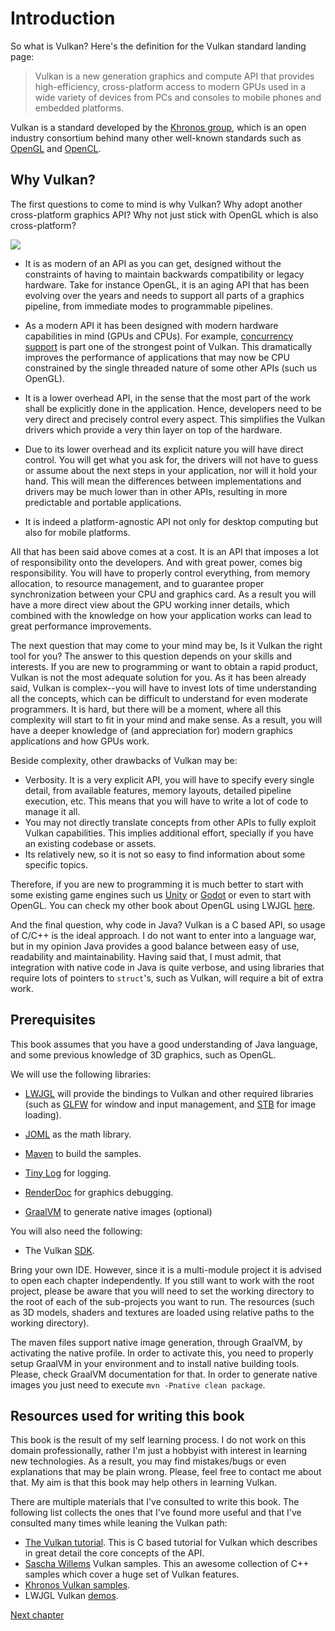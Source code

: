# Introduction

So what is Vulkan? Here's the definition for the Vulkan standard landing page:

> Vulkan is a new generation graphics and compute API that provides high-efficiency, cross-platform access to modern GPUs used in a wide variety of devices from PCs and consoles to mobile phones and embedded platforms.

Vulkan is a standard developed by the [Khronos group](https://www.khronos.org/), which is an open industry consortium behind many other well-known standards such as [OpenGL](https://www.khronos.org/opengl/) and [OpenCL](https://www.khronos.org/opencl/).

## Why Vulkan?

The first questions to come to mind is why Vulkan? Why adopt another cross-platform graphics API? Why not just stick with OpenGL which is also cross-platform?

[![](https://imgs.xkcd.com/comics/standards.png)](https://xkcd.com/927/)

- It is as modern of an API as you can get, designed without the constraints of having to maintain backwards compatibility or legacy hardware. Take for instance OpenGL, it is an aging API that has been evolving over the years and needs to support all parts of a graphics pipeline, from immediate modes to programmable pipelines.

- As a modern API it has been designed with modern hardware capabilities in mind (GPUs and CPUs). For example, [concurrency support](https://en.wikipedia.org/wiki/Concurrency_(computer_science)) is part one of the strongest point of Vulkan. This dramatically improves the performance of applications that may now be CPU constrained by the single threaded nature of some other APIs (such us OpenGL).

- It is a lower overhead API, in the sense that the most part of the work shall be explicitly done in the application. Hence, developers need to be very direct and precisely control every aspect. This simplifies the Vulkan drivers which provide a very thin layer on top of the hardware.

- Due to its lower overhead and its explicit nature you will have direct control. You will get what you ask for, the drivers will not have to guess or assume about the next steps in your application, nor will it hold your hand. This will mean the differences between implementations and drivers may be much lower than in other APIs, resulting in more predictable and portable applications.

- It is indeed a platform-agnostic API not only for desktop computing but also for mobile platforms.

All that has been said above comes at a cost. It is an API that imposes a lot of responsibility onto the developers. And with great power, comes big responsibility. You will have to properly control everything, from memory allocation, to resource management, and to guarantee proper synchronization between your CPU and graphics card. As a result you will have a more direct view about the GPU working inner details, which combined with the knowledge on how your application works can lead to great performance improvements.

The next question that may come to your mind may be, Is it Vulkan the right tool for you? The answer to this question depends on your skills and interests. If you are new to programming or want to obtain a rapid product, Vulkan is not the most adequate solution for you. As it has been already said, Vulkan is complex--you will have to invest lots of time understanding all the concepts, which can be difficult to understand for even moderate programmers. It is hard, but there will be a moment, where all this complexity will start to fit in your mind and make sense. As a result, you will have a deeper knowledge of (and appreciation for) modern graphics applications and how GPUs work.

Beside complexity, other drawbacks of Vulkan may be:

- Verbosity. It is a very explicit API, you will have to specify every single detail, from available features, memory layouts, detailed pipeline execution, etc. This means that you will have to write a lot of code to manage it all.
- You may not directly translate concepts from other APIs to fully exploit Vulkan capabilities. This implies additional effort, specially if you have an existing codebase or assets.
- Its relatively new, so it is not so easy to find information about some specific topics.

Therefore, if you are new to programming it is much better to start with some existing game engines such us [Unity](https://unity.com) or [Godot](https://godotengine.org/) or even to start with OpenGL. You can check my other book about OpenGL using LWJGL [here](https://ahbejarano.gitbook.io/lwjglgamedev/).

And the final question, why code in Java? Vulkan is a C based API, so usage of C/C++ is the ideal approach. I do not want to enter into a language war, but in my opinion Java provides a good balance between easy of use, readability and maintainability. Having said that, I must admit, that integration with native code in Java is quite verbose, and using libraries that require lots of pointers to `struct`'s, such as Vulkan, will require a bit of extra work.

## Prerequisites

This book assumes that you have a good understanding of Java language, and some previous knowledge of 3D graphics, such as OpenGL. 

We will use the following libraries:

- [LWJGL](https://www.lwjgl.org/) will provide the bindings to Vulkan and other required libraries (such as [GLFW](https://www.glfw.org/) for window and input management, and [STB](https://github.com/nothings/stb) for image loading).

- [JOML](https://github.com/JOML-CI/JOML) as the math library.

- [Maven](http://maven.apache.org/) to build the samples.

- [Tiny Log](https://tinylog.org/) for logging.

- [RenderDoc](https://renderdoc.org/) for graphics debugging.

- [GraalVM](https://www.graalvm.org) to generate native images (optional)

You will also need the following:

- The Vulkan [SDK](https://vulkan.lunarg.com/).

Bring your own IDE. However, since it is a multi-module project it is advised to open each chapter independently. If you still want to work with the root project, please be aware that you will need to set the working directory to the root of each of the sub-projects you want to run. The resources (such as 3D models, shaders and textures are loaded using relative paths to the working directory).

The maven files support native image generation, through GraalVM, by activating the native profile. In order to activate this, you need to properly setup GraalVM in your environment and to install native building tools. Please, check GraalVM documentation for that. In order to generate native images you just need to execute `mvn -Pnative clean package`.

## Resources used for writing this book

This book is the result of my self learning process. I do not work on this domain professionally, rather I'm just a hobbyist with interest in learning new technologies. As a result, you may find mistakes/bugs or even explanations that may be plain wrong. Please, feel free to contact me about that. My aim is that this book may help others in learning Vulkan.

There are multiple materials that I've consulted to write this book. The following list collects the ones that I've found more useful and that I've consulted many times while leaning the Vulkan path:

- [The Vulkan tutorial](https://vulkan-tutorial.com/). This is C based tutorial for Vulkan which describes in great detail the core concepts of the API.
- [Sascha Willems](https://github.com/SaschaWillems/Vulkan) Vulkan samples. This an awesome collection of C++ samples which cover a huge set of Vulkan features.
- [Khronos Vulkan samples](https://github.com/KhronosGroup/Vulkan-Samples).
- LWJGL Vulkan [demos](https://github.com/LWJGL/lwjgl3-demos/tree/master/src/org/lwjgl/demo/vulkan).

[Next chapter](../chapter-01/chapter-01.md)

